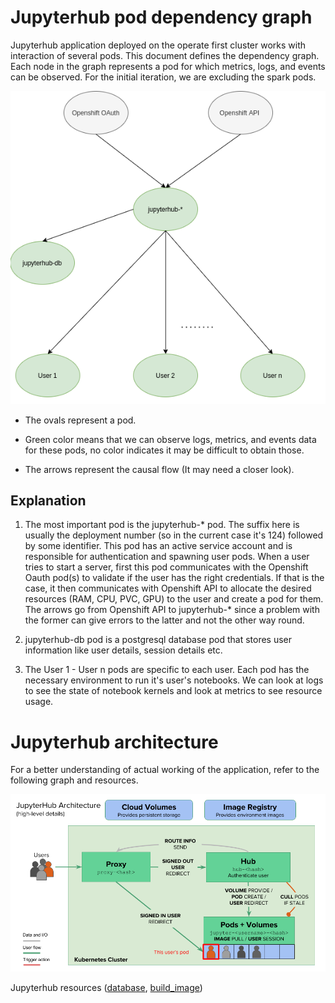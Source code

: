 # Jupyterhub pod dependency graph

Jupyterhub application deployed on the operate first cluster works with interaction of several pods. This document defines the dependency graph. Each node in the graph represents a pod for which metrics, logs, and events can be observed. For the initial iteration, we are excluding the spark pods.


![alt_text](images/jh_structure.png "image_tooltip")


- The ovals represent a pod.

- Green color means that we can observe logs, metrics, and events data for these pods, no color indicates it may be difficult to obtain those.

- The arrows represent the causal flow (It may need a closer look).

## Explanation

1. The most important pod is the jupyterhub-* pod. The suffix here is usually the deployment number (so in the current case it's 124) followed by some identifier. This pod has an active service account and is responsible for authentication and spawning user pods. When a user tries to start a server, first this pod communicates with the Openshift Oauth pod(s) to validate if the user has the right credentials. If that is the case, it then communicates with Openshift API to allocate the desired resources (RAM, CPU, PVC, GPU) to the user and create a pod for them. The arrows go from Openshift API to jupyterhub-* since a problem with the former can give errors to the latter and not the other way round.

2. jupyterhub-db pod is a postgresql database pod that stores user information like user details, session details etc.

3. The User 1 - User n pods are specific to each user. Each pod has the necessary environment to run it's user's notebooks. We can look at logs to see the state of notebook kernels and look at metrics to see resource usage.


# Jupyterhub architecture

For a better understanding of actual working of the application, refer to the following graph and resources.

![architecture](images/architecture.png "image_tooltip")


Jupyterhub resources ([database](https://jupyterhub.readthedocs.io/en/stable/reference/database.html), [build_image](https://github.com/opendatahub-io/jupyterhub-quickstart))
